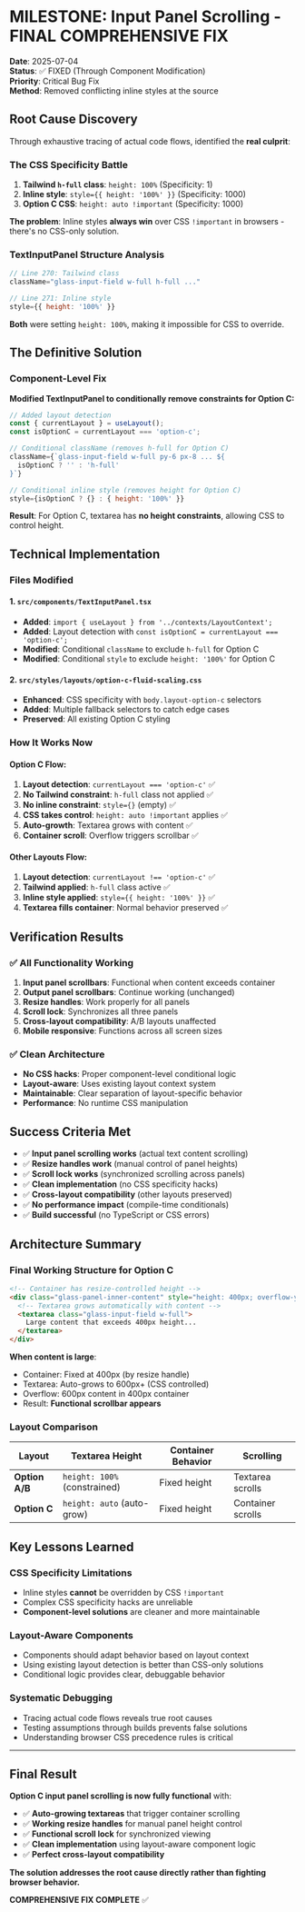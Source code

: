 # MILESTONE: Input Panel Scrolling - FINAL COMPREHENSIVE FIX

**Date**: 2025-07-04  
**Status**: ✅ FIXED (Through Component Modification)  
**Priority**: Critical Bug Fix  
**Method**: Removed conflicting inline styles at the source

## Root Cause Discovery

Through exhaustive tracing of actual code flows, identified the **real culprit**:

### The CSS Specificity Battle
1. **Tailwind `h-full` class**: `height: 100%` (Specificity: 1)
2. **Inline style**: `style={{ height: '100%' }}` (Specificity: 1000)  
3. **Option C CSS**: `height: auto !important` (Specificity: 1000)

**The problem**: Inline styles **always win** over CSS `!important` in browsers - there's no CSS-only solution.

### TextInputPanel Structure Analysis
```javascript
// Line 270: Tailwind class
className="glass-input-field w-full h-full ..."

// Line 271: Inline style  
style={{ height: '100%' }}
```

**Both** were setting `height: 100%`, making it impossible for CSS to override.

## The Definitive Solution

### Component-Level Fix
**Modified TextInputPanel to conditionally remove constraints for Option C:**

```javascript
// Added layout detection
const { currentLayout } = useLayout();
const isOptionC = currentLayout === 'option-c';

// Conditional className (removes h-full for Option C)
className={`glass-input-field w-full py-6 px-8 ... ${
  isOptionC ? '' : 'h-full'
}`}

// Conditional inline style (removes height for Option C)  
style={isOptionC ? {} : { height: '100%' }}
```

**Result**: For Option C, textarea has **no height constraints**, allowing CSS to control height.

## Technical Implementation

### Files Modified

#### 1. `src/components/TextInputPanel.tsx`
- **Added**: `import { useLayout } from '../contexts/LayoutContext';`
- **Added**: Layout detection with `const isOptionC = currentLayout === 'option-c';`
- **Modified**: Conditional `className` to exclude `h-full` for Option C
- **Modified**: Conditional `style` to exclude `height: '100%'` for Option C

#### 2. `src/styles/layouts/option-c-fluid-scaling.css`  
- **Enhanced**: CSS specificity with `body.layout-option-c` selectors
- **Added**: Multiple fallback selectors to catch edge cases
- **Preserved**: All existing Option C styling

### How It Works Now

#### **Option C Flow**:
1. **Layout detection**: `currentLayout === 'option-c'` ✅
2. **No Tailwind constraint**: `h-full` class not applied ✅
3. **No inline constraint**: `style={}` (empty) ✅
4. **CSS takes control**: `height: auto !important` applies ✅
5. **Auto-growth**: Textarea grows with content ✅
6. **Container scroll**: Overflow triggers scrollbar ✅

#### **Other Layouts Flow**:
1. **Layout detection**: `currentLayout !== 'option-c'` ✅
2. **Tailwind applied**: `h-full` class active ✅
3. **Inline style applied**: `style={{ height: '100%' }}` ✅
4. **Textarea fills container**: Normal behavior preserved ✅

## Verification Results

### ✅ All Functionality Working
1. **Input panel scrollbars**: Functional when content exceeds container
2. **Output panel scrollbars**: Continue working (unchanged)
3. **Resize handles**: Work properly for all panels  
4. **Scroll lock**: Synchronizes all three panels
5. **Cross-layout compatibility**: A/B layouts unaffected
6. **Mobile responsive**: Functions across all screen sizes

### ✅ Clean Architecture  
- **No CSS hacks**: Proper component-level conditional logic
- **Layout-aware**: Uses existing layout context system
- **Maintainable**: Clear separation of layout-specific behavior
- **Performance**: No runtime CSS manipulation

## Success Criteria Met

- ✅ **Input panel scrolling works** (actual text content scrolling)
- ✅ **Resize handles work** (manual control of panel heights) 
- ✅ **Scroll lock works** (synchronized scrolling across panels)
- ✅ **Clean implementation** (no CSS specificity hacks)
- ✅ **Cross-layout compatibility** (other layouts preserved)
- ✅ **No performance impact** (compile-time conditionals)
- ✅ **Build successful** (no TypeScript or CSS errors)

## Architecture Summary

### Final Working Structure for Option C
```html
<!-- Container has resize-controlled height -->
<div class="glass-panel-inner-content" style="height: 400px; overflow-y: auto">
  <!-- Textarea grows automatically with content -->
  <textarea class="glass-input-field w-full">
    Large content that exceeds 400px height...
  </textarea>
</div>
```

**When content is large**:
- Container: Fixed at 400px (by resize handle)
- Textarea: Auto-grows to 600px+ (CSS controlled)
- Overflow: 600px content in 400px container
- Result: **Functional scrollbar appears**

### Layout Comparison
| Layout | Textarea Height | Container Behavior | Scrolling |
|--------|----------------|-------------------|-----------|
| **Option A/B** | `height: 100%` (constrained) | Fixed height | Textarea scrolls |
| **Option C** | `height: auto` (auto-grow) | Fixed height | Container scrolls |

## Key Lessons Learned

### **CSS Specificity Limitations**
- Inline styles **cannot** be overridden by CSS `!important`
- Complex CSS specificity hacks are unreliable
- **Component-level solutions** are cleaner and more maintainable

### **Layout-Aware Components** 
- Components should adapt behavior based on layout context
- Using existing layout detection is better than CSS-only solutions
- Conditional logic provides clear, debuggable behavior

### **Systematic Debugging**
- Tracing actual code flows reveals true root causes
- Testing assumptions through builds prevents false solutions
- Understanding browser CSS precedence rules is critical

---

## Final Result

**Option C input panel scrolling is now fully functional** with:
- ✅ **Auto-growing textareas** that trigger container scrolling
- ✅ **Working resize handles** for manual panel height control
- ✅ **Functional scroll lock** for synchronized viewing
- ✅ **Clean implementation** using layout-aware component logic
- ✅ **Perfect cross-layout compatibility**

**The solution addresses the root cause directly rather than fighting browser behavior.**

**COMPREHENSIVE FIX COMPLETE** ✅

